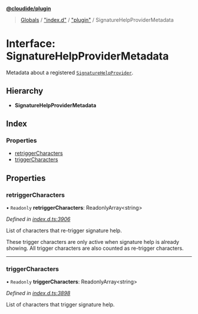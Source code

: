 **[@cloudide/plugin](../README.md)**

> [Globals](../README.md) / ["index.d"](../modules/_index_d_.md) / ["plugin"](../modules/_index_d_._plugin_.md) / SignatureHelpProviderMetadata

# Interface: SignatureHelpProviderMetadata

Metadata about a registered [`SignatureHelpProvider`](#SignatureHelpProvider).

## Hierarchy

* **SignatureHelpProviderMetadata**

## Index

### Properties

* [retriggerCharacters](_index_d_._plugin_.signaturehelpprovidermetadata.md#retriggercharacters)
* [triggerCharacters](_index_d_._plugin_.signaturehelpprovidermetadata.md#triggercharacters)

## Properties

### retriggerCharacters

• `Readonly` **retriggerCharacters**: ReadonlyArray\<string>

*Defined in [index.d.ts:3906](https://github.com/shuyaqian/cloudide-plugin-api/blob/57a3a2a/index.d.ts#L3906)*

List of characters that re-trigger signature help.

These trigger characters are only active when signature help is already showing. All trigger characters
are also counted as re-trigger characters.

___

### triggerCharacters

• `Readonly` **triggerCharacters**: ReadonlyArray\<string>

*Defined in [index.d.ts:3898](https://github.com/shuyaqian/cloudide-plugin-api/blob/57a3a2a/index.d.ts#L3898)*

List of characters that trigger signature help.
